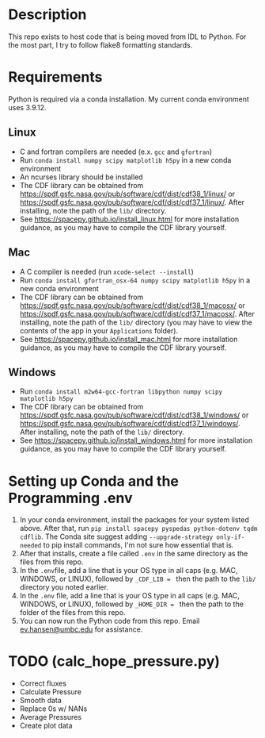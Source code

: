 # Description
This repo exists to host code that is being moved from IDL to Python. For the most part, I try to follow flake8 formatting standards.


# Requirements
Python is required via a conda installation. My current conda environment uses 3.9.12.

## Linux
- C and fortran compilers are needed (e.x. ``gcc`` and ``gfortran``)
- Run ``conda install numpy scipy matplotlib h5py`` in a new conda environment
- An ncurses library should be installed
- The CDF library can be obtained from https://spdf.gsfc.nasa.gov/pub/software/cdf/dist/cdf38_1/linux/ or https://spdf.gsfc.nasa.gov/pub/software/cdf/dist/cdf37_1/linux/. After installing, note the path of the ``lib/`` directory.
- See https://spacepy.github.io/install_linux.html for more installation guidance, as you may have to compile the CDF library yourself.

## Mac
- A C compiler is needed (run ``xcode-select --install``)
- Run ``conda install gfortran_osx-64 numpy scipy matplotlib h5py`` in a new conda environment
- The CDF library can be obtained from https://spdf.gsfc.nasa.gov/pub/software/cdf/dist/cdf38_1/macosx/ or https://spdf.gsfc.nasa.gov/pub/software/cdf/dist/cdf37_1/macosx/. After installing, note the path of the ``lib/`` directory (you may have to view the contents of the app in your ``Applications`` folder).
- See https://spacepy.github.io/install_mac.html for more installation guidance, as you may have to compile the CDF library yourself.

## Windows
- Run ``conda install m2w64-gcc-fortran libpython numpy scipy matplotlib h5py``
- The CDF library can be obtained from https://spdf.gsfc.nasa.gov/pub/software/cdf/dist/cdf38_1/windows/ or https://spdf.gsfc.nasa.gov/pub/software/cdf/dist/cdf37_1/windows/. After installing, note the path of the ``lib/`` directory.
- See https://spacepy.github.io/install_windows.html for more installation guidance, as you may have to compile the CDF library yourself.

# Setting up Conda and the Programming .env
1) In your conda environment, install the packages for your system listed above. After that, run ``pip install spacepy pyspedas python-dotenv tqdm cdflib``. The Conda site suggest adding ``--upgrade-strategy only-if-needed`` to pip install commands, I'm not sure how essential that is.
2) After that installs, create a file called ``.env`` in the same directory as the files from this repo.
3) In the ``.env``file, add a line that is your OS type in all caps (e.g. MAC, WINDOWS, or LINUX), followed by ``_CDF_LIB = `` then the path to the ``lib/`` directory you noted earlier.
4) In the ``.env`` file,  add a line that is your OS type in all caps (e.g. MAC, WINDOWS, or LINUX), followed by ``_HOME_DIR = `` then the path to the folder of the files from this repo.
5) You can now run the Python code from this repo. Email ev.hansen@umbc.edu for assistance.

# TODO (calc_hope_pressure.py)
- Correct fluxes
- Calculate Pressure
- Smooth data
- Replace 0s w/ NANs
- Average Pressures
- Create plot data